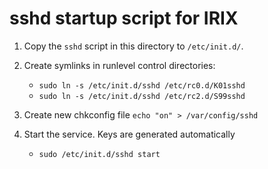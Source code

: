 # sshd startup script for IRIX

1. Copy the `sshd` script in this directory to `/etc/init.d/`.

2. Create symlinks in runlevel control directories:

    - `sudo ln -s /etc/init.d/sshd /etc/rc0.d/K01sshd`
    - `sudo ln -s /etc/init.d/sshd /etc/rc2.d/S99sshd`

3. Create new chkconfig file `echo "on" > /var/config/sshd`

4. Start the service. Keys are generated automatically

    - `sudo /etc/init.d/sshd start`
